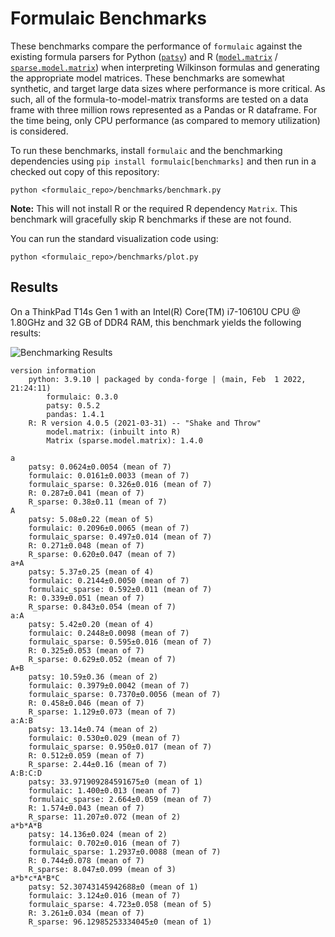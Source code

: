 # Formulaic Benchmarks

These benchmarks compare the performance of `formulaic` against the existing
formula parsers for Python ([`patsy`](https://patsy.readthedocs.io/)) and R
([`model.matrix`](https://www.rdocumentation.org/packages/stats/versions/3.6.1/topics/model.matrix)
/
[`sparse.model.matrix`](https://www.rdocumentation.org/packages/Matrix/versions/1.2-17/topics/sparse.model.matrix)) when interpreting Wilkinson formulas and
generating the appropriate model matrices. These benchmarks are somewhat
synthetic, and target large data sizes where performance is more critical. As
such, all of the formula-to-model-matrix transforms are tested on a data frame
with three million rows represented as a Pandas or R dataframe. For the time
being, only CPU performance (as compared to memory utilization) is considered.

To run these benchmarks, install `formulaic` and the benchmarking dependencies using `pip install formulaic[benchmarks]` and then run in a checked out copy of this repository:
```
python <formulaic_repo>/benchmarks/benchmark.py
```

**Note:** This will not install R or the required R dependency `Matrix`. This
benchmark will gracefully skip R benchmarks if these are not found.

You can run the standard visualization code using:
```
python <formulaic_repo>/benchmarks/plot.py
```

## Results

On a ThinkPad T14s Gen 1 with an Intel(R) Core(TM) i7-10610U CPU @ 1.80GHz and 32 GB of DDR4
RAM, this benchmark yields the following results:

![Benchmarking Results](benchmarks.png)

```
version information
    python: 3.9.10 | packaged by conda-forge | (main, Feb  1 2022, 21:24:11)
        formulaic: 0.3.0
        patsy: 0.5.2
        pandas: 1.4.1
    R: R version 4.0.5 (2021-03-31) -- "Shake and Throw"
        model.matrix: (inbuilt into R)
        Matrix (sparse.model.matrix): 1.4.0

a
    patsy: 0.0624±0.0054 (mean of 7)
    formulaic: 0.0161±0.0033 (mean of 7)
    formulaic_sparse: 0.326±0.016 (mean of 7)
    R: 0.287±0.041 (mean of 7)
    R_sparse: 0.38±0.11 (mean of 7)
A
    patsy: 5.08±0.22 (mean of 5)
    formulaic: 0.2096±0.0065 (mean of 7)
    formulaic_sparse: 0.497±0.014 (mean of 7)
    R: 0.271±0.048 (mean of 7)
    R_sparse: 0.620±0.047 (mean of 7)
a+A
    patsy: 5.37±0.25 (mean of 4)
    formulaic: 0.2144±0.0050 (mean of 7)
    formulaic_sparse: 0.592±0.011 (mean of 7)
    R: 0.339±0.051 (mean of 7)
    R_sparse: 0.843±0.054 (mean of 7)
a:A
    patsy: 5.42±0.20 (mean of 4)
    formulaic: 0.2448±0.0098 (mean of 7)
    formulaic_sparse: 0.595±0.016 (mean of 7)
    R: 0.325±0.053 (mean of 7)
    R_sparse: 0.629±0.052 (mean of 7)
A+B
    patsy: 10.59±0.36 (mean of 2)
    formulaic: 0.3979±0.0042 (mean of 7)
    formulaic_sparse: 0.7370±0.0056 (mean of 7)
    R: 0.458±0.046 (mean of 7)
    R_sparse: 1.129±0.073 (mean of 7)
a:A:B
    patsy: 13.14±0.74 (mean of 2)
    formulaic: 0.530±0.029 (mean of 7)
    formulaic_sparse: 0.950±0.017 (mean of 7)
    R: 0.512±0.059 (mean of 7)
    R_sparse: 2.44±0.16 (mean of 7)
A:B:C:D
    patsy: 33.971909284591675±0 (mean of 1)
    formulaic: 1.400±0.013 (mean of 7)
    formulaic_sparse: 2.664±0.059 (mean of 7)
    R: 1.574±0.043 (mean of 7)
    R_sparse: 11.207±0.072 (mean of 2)
a*b*A*B
    patsy: 14.136±0.024 (mean of 2)
    formulaic: 0.702±0.016 (mean of 7)
    formulaic_sparse: 1.2937±0.0088 (mean of 7)
    R: 0.744±0.078 (mean of 7)
    R_sparse: 8.047±0.099 (mean of 3)
a*b*c*A*B*C
    patsy: 52.30743145942688±0 (mean of 1)
    formulaic: 3.124±0.016 (mean of 7)
    formulaic_sparse: 4.723±0.058 (mean of 5)
    R: 3.261±0.034 (mean of 7)
    R_sparse: 96.12985253334045±0 (mean of 1)
```
